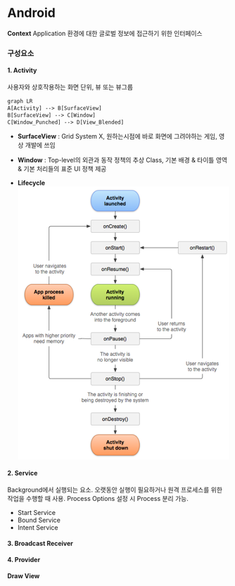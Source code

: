 # Android

**Context** Application 환경에 대한 글로벌 정보에 접근하기 위한 인터페이스

### 구성요소

#### 1. Activity
사용자와 상호작용하는 화면 단위, 뷰 또는 뷰그룹

```mermaid
graph LR
A[Activity] --> B[SurfaceView]
B[SurfaceView] --> C[Window]
C[Window_Punched] --> D[View_Blended]
```
* **SurfaceView** : Grid System X, 원하는시점에 바로 화면에 그려야하는 게임, 영상 개발에 쓰임
* **Window** : Top-level의 외관과 동작 정책의 추상 Class, 기본 배경 & 타이틀 영역 & 기본 처리들의 표준 UI 정책 제공

* **Lifecycle**
![Lifecycle](img/img_activity_lifecycle.png)

#### 2. Service
Background에서 실행되는 요소.
오랫동안 실행이 필요하거나 원격 프로세스를 위한 작업을 수행할 때 사용.
Process Options 설정 시 Process 분리 가능.

* Start Service
* Bound Service
* Intent Service

#### 3. Broadcast Receiver

#### 4. Provider


#### Draw View
